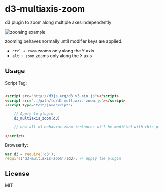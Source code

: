 d3-multiaxis-zoom
=================

d3 plugin to zoom along multiple axes independently


![zooming example](./images/zoom.gif)

zooming behaves normally until modifier keys are applied.

* `ctrl + zoom` zooms only along the Y axis
* `alt + zoom` zooms only along the X axis

## Usage

Script Tag:
```html

<script src="http://d3js.org/d3.v3.min.js"></script>
<script src="../path/to/d3-multiaxis-zoom.js"></script>
<script type="text/javascript">

	// Apply to plugin
	d3_multiaxis_zoom(d3);

	// now all d3.behavior.zoom instances will be modified with this plugin

</script>

```

Browserify:
```js
var d3 = require('d3');
require('d3-multiaxis-zoom')(d3); // apply the plugin

```

## License

MIT
